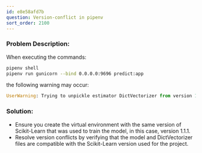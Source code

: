 ```yaml
---
id: e8e58afd7b
question: Version-conflict in pipenv
sort_order: 2100
---
```


### Problem Description:

When executing the commands:

```bash
pipenv shell
pipenv run gunicorn --bind 0.0.0.0:9696 predict:app
```

the following warning may occur:

```python
UserWarning: Trying to unpickle estimator DictVectorizer from version 1.1.1 when using version 0.24.2. This might lead to breaking code or invalid results. Use at your own risk.
```

### Solution:

- Ensure you create the virtual environment with the same version of Scikit-Learn that was used to train the model, in this case, version 1.1.1.
- Resolve version conflicts by verifying that the model and DictVectorizer files are compatible with the Scikit-Learn version used for the project.